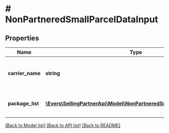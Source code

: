 # # NonPartneredSmallParcelDataInput

## Properties

Name | Type | Description | Notes
------------ | ------------- | ------------- | -------------
**carrier_name** | **string** | The carrier that you are using for the inbound shipment. |
**package_list** | [**\Evers\SellingPartnerApi\Model\NonPartneredSmallParcelPackageInput[]**](NonPartneredSmallParcelPackageInput.md) | A list of package tracking information. |

[[Back to Model list]](../../README.md#models) [[Back to API list]](../../README.md#endpoints) [[Back to README]](../../README.md)
